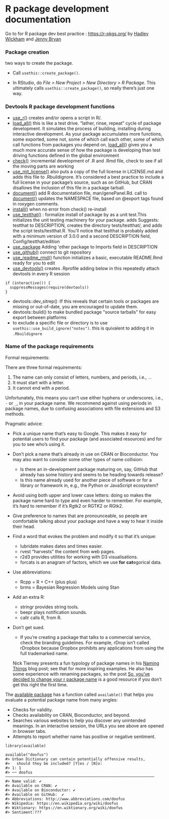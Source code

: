 # R package development documentation



Go to for R package dev best practice : https://r-pkgs.org/ by [Hadley Wickham](http://hadley.nz/) and [Jenny Bryan](http://jennybryan.org/)



### Package creation

two ways to create the package.

- Call `usethis::create_package()`.

- In RStudio, do *File > New Project > New Directory > R Package*. This ultimately calls `usethis::create_package()`, so really there’s just one way.

  

### Devtools R package development functions

- [use_r()](https://usethis.r-lib.org/reference/use_r.html) creates and/or opens a script in R/.
- [load_all()](https://devtools.r-lib.org/reference/load_all.html) this is like a test drive. “lather, rinse, repeat” cycle of package development. It simulates the process of building, installing during interactive development. As your package accumulates more functions, some exported, some not, some of which call each other, some of which call functions from packages you depend on, [load_all()](https://devtools.r-lib.org/reference/load_all.html) gives you a much more accurate sense of how the package is developing than test driving functions defined in the global environment
- [check()](https://devtools.r-lib.org/reference/check.html) :incremental development of .R and .Rmd file, check to see if all the moving parts are working
- [use_mit_license()](https://usethis.r-lib.org/reference/licenses.html) also puts a copy of the full license in LICENSE.md and adds this file to .Rbuildignore. It’s considered a best practice to include a full license in your package’s source, such as on GitHub, but CRAN disallows the inclusion of this file in a package tarball.
- [document()](https://devtools.r-lib.org/reference/document.html)  add R documentation file, man/genePanel.Rd. call to [document()](https://devtools.r-lib.org/reference/document.html) updates the NAMESPACE file, based on @export tags found in roxygen comments.
- [install()](https://devtools.r-lib.org/reference/install.html) when no error from check() re-install
- [use_testthat()](https://usethis.r-lib.org/reference/use_testthat.html) : formalize install of package by as a unit test.This initializes the unit testing machinery for your package. adds Suggests: testthat to DESCRIPTION, creates the directory tests/testthat/, and adds the script tests/testthat.R. You’ll notice that testthat is probably added with a minimum version of 3.0.0 and a second DESCRIPTION field, Config/testthat/edition
- [use_package](https://usethis.r-lib.org/reference/use_package.html) Adding 'other package to Imports field in DESCRIPTION
- [use_github()](https://usethis.r-lib.org/reference/use_github.html) connect to git repository
- [use_readme_rmd()](https://usethis.r-lib.org/reference/use_readme_rmd.html) function initializes a basic, executable README.Rmd ready for you to edit
- [use_devtools()](https://usethis.r-lib.org/reference/rprofile-helper.html) creates .Rprofile adding below in this repeatedly attach devtools in every R session

```
if (interactive()) {
  suppressMessages(require(devtools))
}
```

- devtools::dev_sitrep() :If this reveals that certain tools or packages are missing or out-of-date, you are encouraged to update them.
- devtools::build() to make bundled package "source tarballs" for easy export between platforms
- to exclude a specific file or directory is to use `usethis::use_build_ignore("notes")`. this is quivalent to adding it in `.Rbuildignore`





### Name of the package requirements

Formal requirements:

There are three formal requirements:

1. The name can only consist of letters, numbers, and periods, i.e., `.`.
2. It must start with a letter.
3. It cannot end with a period.

Unfortunately, this means you can’t use either hyphens or underscores, i.e., `-` or `_`, in your package name. We recommend against using periods in package  names, due to confusing associations with file extensions and S3  methods.



Pragmatic advice:

- Pick a unique name that’s easy to Google. This makes it easy for  potential users to find your package (and associated resources) and for  you to see who’s using it.

- Don’t pick a name that’s already in use on CRAN or Bioconductor. You  may also want to consider some other types of name collision:

  - Is there an in-development package maturing on, say, GitHub that  already has some history and seems to be heading towards release?
  - Is this name already used for another piece of software or for a  library or framework in, e.g., the Python or JavaScript ecosystem?

- Avoid using both upper and lower case letters: doing so makes the package name hard to type and even harder to remember. For example,  it’s hard to remember if it’s Rgtk2 or RGTK2 or RGtk2.

- Give preference to names that are pronounceable, so people are  comfortable talking about your package and have a way to hear it inside  their head.

- Find a word that evokes the problem and modify it so that it’s unique:

  - lubridate makes dates and times easier.
  - rvest “harvests” the content from web pages.
  - r2d3 provides utilities for working with D3 visualisations.
  - forcats is an anagram of factors, which we use **for** **cat**egorical data.

- Use abbreviations:

  - Rcpp = R + C++ (plus plus)
  - brms = Bayesian Regression Models using Stan

- Add an extra R:

  - stringr provides string tools.
  - beepr plays notification sounds.
  - callr calls R, from R.

- Don’t get sued.

  - If you’re creating a package that talks to a commercial service,  check the branding guidelines. For example, rDrop isn’t called rDropbox  because Dropbox prohibits any applications from using the full  trademarked name.

  Nick Tierney presents a fun typology of package names in his [Naming Things](https://www.njtierney.com/post/2018/06/20/naming-things/) blog post; see that for more inspiring examples. He also has some experience with renaming packages, so the post [So, you’ve decided to change your r package name](https://www.njtierney.com/post/2017/10/27/change-pkg-name/) is a good resource if you don’t get this right the first time.





The [available package](https://cran.r-project.org/package=available) has a function called `available()` that helps you evaluate a potential package name from many angles:

- Checks for validity.
- Checks availability on CRAN, Bioconductor, and beyond.
- Searches various websites to help you discover any unintended  meanings. In an interactive session, the URLs you see above are opened  in browser tabs.
- Attempts to report whether name has positive or negative sentiment.

```
library(available)

available("doofus")
#> Urban Dictionary can contain potentially offensive results,
#>   should they be included? [Y]es / [N]o:
#> 1: 1
#> ── doofus ──────────────────────────────────────────────────────────────────
#> Name valid: ✔
#> Available on CRAN: ✔ 
#> Available on Bioconductor: ✔
#> Available on GitHub:  ✔ 
#> Abbreviations: http://www.abbreviations.com/doofus
#> Wikipedia: https://en.wikipedia.org/wiki/doofus
#> Wiktionary: https://en.wiktionary.org/wiki/doofus
#> Sentiment:???
```





